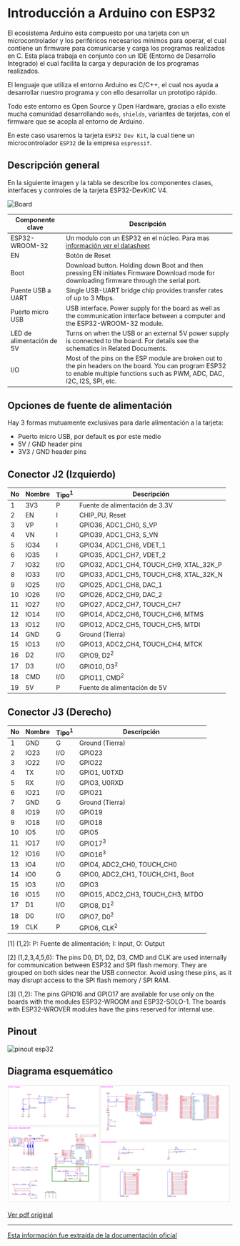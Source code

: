 # Introducción a Arduino con ESP32

El ecosistema Arduino esta compuesto por una tarjeta con un microcontrolador y los periféricos necesarios mínimos para operar, el cual contiene un firmware para comunicarse y carga los programas realizados en C.
Esta placa trabaja en conjunto con un IDE (Entorno de Desarrollo Integrado) el cual facilita la carga y depuración de los programas realizados. 

El lenguaje que utiliza el entorno Arduino es C/C++, el cual nos ayuda a desarrollar nuestro programa y con ello desarrollar un prototipo rápido.

Todo este entorno es Open Source y Open Hardware, gracias a ello existe mucha comunidad desarrollando `mods`, `shields`, variantes de tarjetas, con el firmware que se acopla al entorno de Arduino.

En este caso usaremos la tarjeta `ESP32 Dev Kit`, la cual tiene un microcontrolador `ESP32` de la empresa `espressif`.

## Descripción general

En la siguiente imagen y la tabla se describe los componentes clases, interfaces y controles de la tarjeta ESP32-DevKitC V4.

![Board](https://docs.espressif.com/projects/esp-idf/en/latest/esp32/_images/esp32-devkitc-functional-overview.jpg)

|Componente clave|Descripción|
|---|---|
|ESP32-WROOM-32|Un modulo con un ESP32 en el núcleo. Para mas [información ver el datasheet](https://espressif.com/sites/default/files/documentation/esp32-wroom-32_datasheet_en.pdf)|
|EN|Botón de Reset|
|Boot|Download button. Holding down Boot and then pressing EN initiates Firmware Download mode for downloading firmware through the serial port.|
|Puente USB a UART|Single USB-UART bridge chip provides transfer rates of up to 3 Mbps.|
|Puerto micro USB|USB interface. Power supply for the board as well as the communication interface between a computer and the ESP32-WROOM-32 module.|
|LED de alimentación de 5V|Turns on when the USB or an external 5V power supply is connected to the board. For details see the schematics in Related Documents.|
|I/O|Most of the pins on the ESP module are broken out to the pin headers on the board. You can program ESP32 to enable multiple functions such as PWM, ADC, DAC, I2C, I2S, SPI, etc.|


## Opciones de fuente de alimentación

Hay 3 formas mutuamente exclusivas para darle alimentación a la tarjeta:

- Puerto micro USB, por default es por este medio
- 5V / GND header pins
- 3V3 / GND header pins

## Conector J2 (Izquierdo)

|No|Nombre|Tipo<sup>1</sup>|Descripción|
|---|---|---|---|
|1|3V3|P|Fuente de alimentación de 3.3V|
|2|EN|I|CHIP_PU, Reset|
|3|VP|I|GPIO36, ADC1_CH0, S_VP|
|4|VN|I|GPIO39, ADC1_CH3, S_VN|
|5|IO34|I|GPIO34, ADC1_CH6, VDET_1|
|6|IO35|I|GPIO35, ADC1_CH7, VDET_2|
|7|IO32|I/O|GPIO32, ADC1_CH4, TOUCH_CH9, XTAL_32K_P|
|8|IO33|I/O|GPIO33, ADC1_CH5, TOUCH_CH8, XTAL_32K_N|
|9|IO25|I/O|GPIO25, ADC1_CH8, DAC_1|
|10|IO26|I/O|GPIO26, ADC2_CH9, DAC_2|
|11|IO27|I/O|GPIO27, ADC2_CH7, TOUCH_CH7|
|12|IO14|I/O|GPIO14, ADC2_CH6, TOUCH_CH6, MTMS|
|13|IO12|I/O|GPIO12, ADC2_CH5, TOUCH_CH5, MTDI|
|14|GND|G|Ground (Tierra)|
|15|IO13|I/O|GPIO13, ADC2_CH4, TOUCH_CH4, MTCK|
|16|D2|I/O|GPIO9, D2<sup>2</sup>|
|17|D3|I/O|GPIO10, D3<sup>2</sup>|
|18|CMD|I/O|GPIO11, CMD<sup>2</sup>|
|19|5V|P|Fuente de alimentación de 5V|

## Conector J3 (Derecho)

|No|Nombre|Tipo<sup>1</sup>|Descripción|
|---|---|---|---|
|1|GND|G|Ground (Tierra)|
|2|IO23|I/O|GPIO23|
|3|IO22|I/O|GPIO22|
|4|TX|I/O|GPIO1, U0TXD|
|5|RX|I/O|GPIO3, U0RXD|
|6|IO21|I/O|GPIO21|
|7|GND|G|Ground (Tierra)|
|8|IO19|I/O|GPIO19|
|9|IO18|I/O|GPIO18|
|10|IO5|I/O|GPIO5|
|11|IO17|I/O|GPIO17<sup>3</sup>|
|12|IO16|I/O|GPIO16<sup>3</sup>|
|13|IO4|I/O|GPIO4, ADC2_CH0, TOUCH_CH0|
|14|IO0|G|GPIO0, ADC2_CH1, TOUCH_CH1, Boot|
|15|IO3|I/O|GPIO3|
|16|IO15|I/O|GPIO15, ADC2_CH3, TOUCH_CH3, MTDO|
|17|D1|I/O|GPIO8, D1<sup>2</sup>|
|18|D0|I/O|GPIO7, D0<sup>2</sup>|
|19|CLK|P|GPIO6, CLK<sup>2</sup>|

[1] (1,2): P: Fuente de alimentación; I: Input, O: Output

[2] (1,2,3,4,5,6): The pins D0, D1, D2, D3, CMD and CLK are used internally for communication between ESP32 and SPI flash memory. They are grouped on both sides near the USB connector. Avoid using these pins, as it may disrupt access to the SPI flash memory / SPI RAM.

[3] (1,2): The pins GPIO16 and GPIO17 are available for use only on the boards with the modules ESP32-WROOM and ESP32-SOLO-1. The boards with ESP32-WROVER modules have the pins reserved for internal use.

## Pinout

![pinout esp32](https://docs.espressif.com/projects/esp-idf/en/latest/esp32/_images/esp32-devkitC-v4-pinout.png)


## Diagrama esquemático

![esquemático](./../assets/esp32_devkitc_v4-sch.png)

[Ver pdf original](https://dl.espressif.com/dl/schematics/esp32_devkitc_v4-sch.pdf)

---

[Esta información fue extraída de la documentación oficial](https://docs.espressif.com/projects/esp-idf/en/latest/esp32/hw-reference/esp32/get-started-devkitc.html)